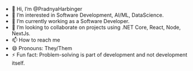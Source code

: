 - 👋 Hi, I’m @PradnyaHarbinger
- 👀 I’m interested in Software Development, AI/ML, DataScience.
- 🌱 I’m currently working as a Software Developer.
- 💞️ I’m looking to collaborate on projects using .NET Core, React, Node, NextJs.
- 📫 How to reach me 
- 😄 Pronouns: They/Them
- ⚡ Fun fact: Problem-solving is part of development and not development itself.

<!---
PradnyaHarbinger/PradnyaHarbinger is a ✨ special ✨ repository because its `README.md` (this file) appears on your GitHub profile.
You can click the Preview link to take a look at your changes.
--->
